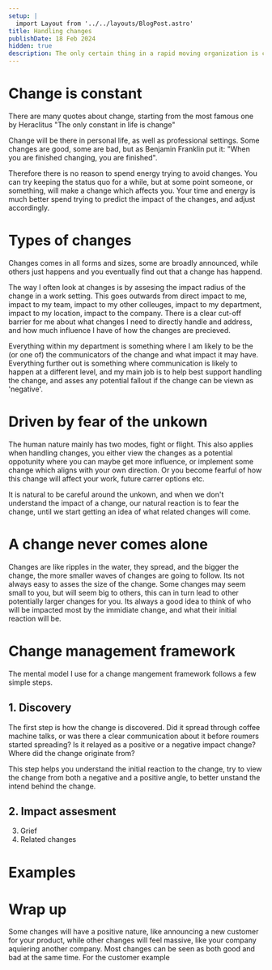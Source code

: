 ```yaml
---
setup: |
  import Layout from '../../layouts/BlogPost.astro'
title: Handling changes
publishDate: 18 Feb 2024
hidden: true
description: The only certain thing in a rapid moving organization is change, how do you make sure you, and your team, is ready for it?
---
```

# Change is constant
There are many quotes about change, starting from the most famous one by Heraclitus "The only constant in life is change"

Change will be there in personal life, as well as professional settings. Some changes are good, some are bad, but as Benjamin Franklin put it: "When you are finished changing, you are finished".

Therefore there is no reason to spend energy trying to avoid changes. You can try keeping the status quo for a while, but at some point someone, or something, will make a change which affects you.
Your time and energy is much better spend trying to predict the impact of the changes, and adjust accordingly.

# Types of changes
Changes comes in all forms and sizes, some are broadly announced, while others just happens and you eventually find out that a change has happend.

The way I often look at changes is by assesing the impact radius of the change in a work setting.
This goes outwards from direct impact to me, impact to my team, impact to my other colleuges, impact to my department, impact to my location, impact to the company.
There is a clear cut-off barrier for me about what changes I need to directly handle and address, and how much influence I have of how the changes are precieved.

Everything within my department is something where I am likely to be the (or one of) the communicators of the change and what impact it may have. Everything further out is something where communication is likely to happen at a different level, and my main job is to help best support handling the change, and asses any potential fallout if the change can be viewn as 'negative'.

# Driven by fear of the unkown
The human nature mainly has two modes, fight or flight. This also applies when handling changes, you either view the changes as a potential oppotunity where you can maybe get more influence, or implement some change which aligns with your own direction. Or you become fearful of how this change will affect your work, future carrer options etc.

It is natural to be careful around the unkown, and when we don't understand the impact of a change, our natural reaction is to fear the change, until we start getting an idea of what related changes will come.

# A change never comes alone
Changes are like ripples in the water, they spread, and the bigger the change, the more smaller waves of changes are going to follow.
Its not always easy to asses the size of the change. Some changes may seem small to you, but will seem big to others, this can in turn lead to other potentially larger changes for you.
Its always a good idea to think of who will be impacted most by the immidiate change, and what their initial reaction will be.

# Change management framework
The mental model I use for a change mangement framework follows a few simple steps.

## 1. Discovery
The first step is how the change is discovered.
Did it spread through coffee machine talks, or was there a clear communication about it before roumers started spreading?
Is it relayed as a positive or a negative impact change?
Where did the change originate from?

This step helps you understand the initial reaction to the change, try to view the change from both a negative and a positive angle, to better unstand the intend behind the change.

## 2. Impact assesment


3. Grief
4. Related changes


# Examples

# Wrap up




 Some changes will have a positive nature, like announcing a new customer for your product, while other changes will feel massive, like your company aquiering another company. Most changes can be seen as both good and bad at the same time.
For the customer example 
